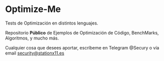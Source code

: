 # Optimize-Me
Tests de Optimización en distintos lenguajes.

Repositorio **Público** de Ejemplos de Optimización de Código, BenchMarks, Algoritmos, y mucho más.

Cualquier cosa que desees aportar, escríbeme en Telegram @Secury o vía email security@stationx11.es
